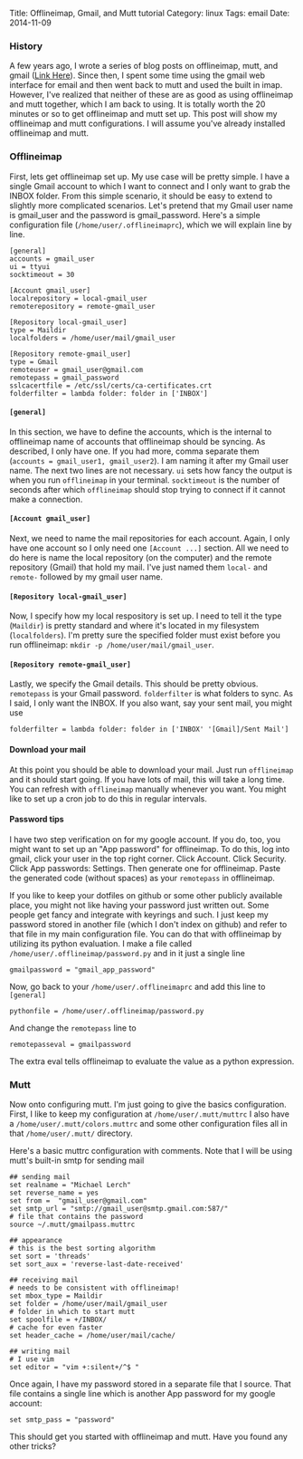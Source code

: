Title: Offlineimap, Gmail, and Mutt tutorial
Category: linux
Tags: email
Date: 2014-11-09


### History ###

A few years ago, I wrote a series of blog posts on offlineimap, mutt, and gmail
([Link Here](http://www.miggysmith.wordpress.com/gmail1)).  Since then, I spent
some time using the gmail web interface for email and then went back to mutt
and used the built in imap.  However, I've realized that neither of these are
as good as using offlineimap and mutt together, which I am back to using.  It
is totally worth the 20 minutes or so to get offlineimap and mutt set up.  This
post will show my offlineimap and mutt configurations.  I will assume you've
already installed offlineimap and mutt.

### Offlineimap ###

First, lets get offlineimap set up.  My use case will be pretty simple.  I have
a single Gmail account to which I want to connect and I only want to grab the
INBOX folder.  From this simple scenario, it should be easy to extend to
slightly more complicated scenarios.  Let's pretend that my Gmail user name is
gmail_user and the password is gmail_password. Here's a simple configuration
file (`/home/user/.offlineimaprc`), which we will explain line by line.

    [general]
    accounts = gmail_user
    ui = ttyui
    socktimeout = 30

    [Account gmail_user]
    localrepository = local-gmail_user
    remoterepository = remote-gmail_user

    [Repository local-gmail_user]
    type = Maildir
    localfolders = /home/user/mail/gmail_user

    [Repository remote-gmail_user]
    type = Gmail
    remoteuser = gmail_user@gmail.com
    remotepass = gmail_password
    sslcacertfile = /etc/ssl/certs/ca-certificates.crt
    folderfilter = lambda folder: folder in ['INBOX']

#### `[general]` ####

In this section, we have to define the accounts, which is the internal to
offlineimap name of accounts that offlineimap should be syncing.  As
described, I only have one.  If you had more, comma separate them (`accounts =
gmail_user1, gmail_user2`).  I am naming it after my Gmail user name.  The
next two lines are not necessary.  `ui` sets how fancy the output is when you
run `offlineimap` in your terminal.  `socktimeout` is the number of seconds
after which `offlineimap` should stop trying to connect if it cannot make a
connection.

#### `[Account gmail_user]` ####

Next, we need to name the mail repositories for each account.  Again, I only
have one account so I only need one `[Account ...]` section.  All we need to do
here is name the local repository (on the computer) and the remote repository
(Gmail) that hold my mail.  I've just named them `local-` and `remote-`
followed by my gmail user name.

#### `[Repository local-gmail_user]` ####

Now, I specify how my local respository is set up.  I need to tell it the type
(`Maildir`) is pretty standard and where it's located in my filesystem
(`localfolders`).  I'm pretty sure the specified folder must exist before you
run offlineimap: `mkdir -p /home/user/mail/gmail_user`.

#### `[Repository remote-gmail_user]` ####

Lastly, we specify the Gmail details.  This should be pretty obvious.
`remotepass` is your Gmail password.  `folderfilter` is what folders to sync.
As I said, I only want the INBOX.  If you also want, say your sent mail, you
might use

    folderfilter = lambda folder: folder in ['INBOX' '[Gmail]/Sent Mail']

#### Download your mail ####

At this point you should be able to download your mail.  Just run
`offlineimap` and it should start going.  If you have lots of mail, this will
take a long time.  You can refresh with `offlineimap` manually whenever you
want.  You might like to set up a cron job to do this in regular intervals.

#### Password tips ####

I have two step verification on for my google account.  If you do, too, you
might want to set up an "App password" for offlineimap.  To do this, log into
gmail, click your user in the top right corner.  Click Account.  Click
Security.  Click App passwords: Settings.  Then generate one for offlineimap.
Paste the generated code (without spaces) as your `remotepass` in offlineimap.

If you like to keep your dotfiles on github or some other publicly available
place, you might not like having your password just written out.  Some people
get fancy and integrate with keyrings and such.  I just keep my password stored
in another file (which I don't index on github) and refer to that file in my
main configuration file.  You can do that with offlineimap by utilizing its
python evaluation.  I make a file called `/home/user/.offlineimap/password.py`
and in it just a single line

    gmailpassword = "gmail_app_password"

Now, go back to your `/home/user/.offlineimaprc` and add this line to
`[general]`

    pythonfile = /home/user/.offlineimap/password.py

And change the `remotepass` line to

    remotepasseval = gmailpassword

The extra eval tells offlineimap to evaluate the value as a python expression.

### Mutt ###

Now onto configuring mutt.  I'm just going to give the basics configuration.
First, I like to keep my configuration at `/home/user/.mutt/muttrc` I also have
a `/home/user/.mutt/colors.muttrc` and some other configuration files all in
that `/home/user/.mutt/` directory.

Here's a basic muttrc configuration with comments.  Note that I will be using
mutt's built-in smtp for sending mail


    ## sending mail
    set realname = "Michael Lerch"
    set reverse_name = yes
    set from =  "gmail_user@gmail.com"
    set smtp_url = "smtp://gmail_user@smtp.gmail.com:587/"
    # file that contains the password
    source ~/.mutt/gmailpass.muttrc

    ## appearance
    # this is the best sorting algorithm
    set sort = 'threads'
    set sort_aux = 'reverse-last-date-received'

    ## receiving mail
    # needs to be consistent with offlineimap!
    set mbox_type = Maildir
    set folder = /home/user/mail/gmail_user
    # folder in which to start mutt
    set spoolfile = +/INBOX/
    # cache for even faster
    set header_cache = /home/user/mail/cache/

    ## writing mail
    # I use vim
    set editor = "vim +:silent+/^$ "

Once again, I have my password stored in a separate file that I source.  That
file contains a single line which is another App password for my google
account:

    set smtp_pass = "password"

This should get you started with offlineimap and mutt.  Have you found any
other tricks?
